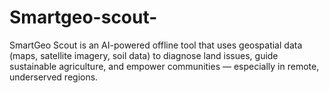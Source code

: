 # Smartgeo-scout-
SmartGeo Scout is an AI-powered offline tool that uses geospatial data (maps, satellite imagery, soil data) to diagnose land issues, guide sustainable agriculture, and empower communities — especially in remote, underserved regions.
